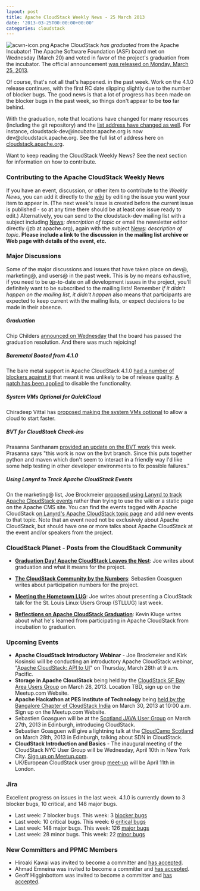 ```yaml
---
layout: post
title: Apache CloudStack Weekly News - 25 March 2013
date: '2013-03-25T00:00:00+00:00'
categories: cloudstack
---
```

<p><a href="https://blogs.apache.org/cloudstack/mediaresource/3b5a1e4e-90cb-469e-a58a-512bdcc28007"><img src="https://blogs.apache.org/cloudstack/mediaresource/3b5a1e4e-90cb-469e-a58a-512bdcc28007?t=true" alt="acwn-icon.png" align="left"></img></a>Apache CloudStack <em>has graduated</em> from the Apache Incubator! The Apache Software Foundation (ASF) board met on Wednesday (March 20) and voted in favor of the project's graduation from the incubator. The official announcement <a href="https://blogs.apache.org/cloudstack/entry/the_apache_software_foundation_announces" class="external-link" rel="nofollow">was released on Monday, March 25, 2013</a>. </p>

<p>Of course, that's not all that's happened. in the past week. Work on the 4.1.0 release continues, with the first RC date slipping slightly due to the number of blocker bugs. The good news is that a lot of progress has been made on the blocker bugs in the past week, so things don't appear to be <b>too</b> far behind. </p>

<p>With the graduation, note that locations have changed for many resources (including the git repository) and the <a href="http://markmail.org/message/l3rc74krizsgcw4x" class="external-link" rel="nofollow">list address have changed as well</a>. For instance, cloudstack-dev@incubator.apache.org is now dev@cloudstack.apache.org. See the full list of address here on <a href="http://cloudstack.apache.org/mailing-lists.html" class="external-link" rel="nofollow">cloudstack.apache.org</a>. </p>

<p>Want to keep reading the CloudStack Weekly News? See the next section for information on how to contribute.</p>

<h3><a name="ApacheCloudStackWeeklyNews-25March2012-ContributingtotheApacheCloudStackWeeklyNews"></a>Contributing to the Apache CloudStack Weekly News</h3>

<p>If you have an event, discussion, or other item to contribute to the <em>Weekly News</em>, you can add it directly to the <a href="https://cwiki.apache.org/confluence/display/CLOUDSTACK/CloudStack+Weekly+News" class="external-link" rel="nofollow">wiki</a> by editing the issue you want your item to appear in. (The next week's issue is created before the current issue is published - so at any time there should be at least one issue ready to edit.) Alternatively, you can send to the cloudstack-dev mailing list with a subject including <a href="/confluence/display/CLOUDSTACK/News" title="News">News</a>: <em>description of topic</em> or email the newsletter editor directly (jzb at apache.org), again with the subject <a href="/confluence/display/CLOUDSTACK/News" title="News">News</a>: <em>description of topic</em>. <b>Please include a link to the discussion in the mailing list archive or Web page with details of the event, etc.</b></p>

<h3><a name="ApacheCloudStackWeeklyNews-25March2012-MajorDiscussions"></a>Major Discussions</h3>

<p>Some of the major discussions and issues that have taken place on dev@, marketing@, and users@ in the past week. This is by no means exhaustive, if you need to be up-to-date on all development issues in the project, you'll definitely want to be subscribed to the mailing lists! Remember <em>if it didn't happen on the mailing list, it didn't happen</em> also means that participants are expected to keep current with the mailing lists, or expect decisions to be made in their absence.</p>

<h5><a name="ApacheCloudStackWeeklyNews-25March2012-Graduation"></a>Graduation</h5>

<p>Chip Childers <a href="http://markmail.org/message/lfkhazcc77mpy62e" class="external-link" rel="nofollow">announced on Wednesday</a> that the board has passed the graduation resolution. And there was much rejoicing!</p>

<h5><a name="ApacheCloudStackWeeklyNews-25March2012-BaremetalBootedfrom4.1.0"></a>Baremetal Booted from 4.1.0</h5>

<p>The bare metal support in Apache CloudStack 4.1.0 <a href="http://markmail.org/message/lwpscjn67myiwebk" class="external-link" rel="nofollow">had a number of blockers against it</a> that meant it was unlikely to be of release quality. <a href="http://markmail.org/message/adwxnxrlhtdfrzx7" class="external-link" rel="nofollow">A patch has been applied</a> to disable the functionality.</p>

<h5><a name="ApacheCloudStackWeeklyNews-25March2012-SystemVMsOptionalforQuickCloud"></a>System VMs Optional for QuickCloud</h5>

<p>Chiradeep Vittal has <a href="http://markmail.org/message/ajw7b6arhluqcuv2" class="external-link" rel="nofollow">proposed making the system VMs optional</a> to allow a cloud to start faster. </p>

<h5><a name="ApacheCloudStackWeeklyNews-25March2012-BVTforCloudStackCheckins"></a>BVT for CloudStack Check-ins</h5>

<p>Prasanna Santhanam <a href="http://markmail.org/message/rqghmg5s4gks27wd" class="external-link" rel="nofollow">provided an update on the BVT work</a> this week. Prasanna says "this work is now on the bvt branch. Since this puts together python and maven which don't seem to interact in a friendly way I'd like some help testing in other developer environments to fix possible failures."</p>

<h5><a name="ApacheCloudStackWeeklyNews-25March2012-UsingLanyrdtoTrackApacheCloudStackEvents"></a>Using Lanyrd to Track Apache CloudStack Events</h5>

<p>On the marketing@ list, Joe Brockmeier <a href="http://markmail.org/message/3hib3fe7qtimhdb7" class="external-link" rel="nofollow">proposed using Lanyrd to track Apache CloudStack events</a> rather than trying to use the wiki or a static page on the Apache CMS site. You can find the events tagged with Apache CloudStack <a href="http://lanyrd.com/topics/apache-cloudstack/" class="external-link" rel="nofollow">on Lanyrd's Apache CloudStack topic page</a> and add new events to that topic. Note that an event need not be exclusively about Apache CloudStack, but should have one or more talks about Apache CloudStack at the event and/or speakers from the project.</p>

<h3><a name="ApacheCloudStackWeeklyNews-25March2012-CloudStackPlanetPostsfromtheCloudStackCommunity"></a>CloudStack Planet - Posts from the CloudStack Community</h3>

<ul>
	<li><b><a href="http://buildacloud.org/blog/245-graduation-day-apache-cloudstack-leaves-the-nest.html" class="external-link" rel="nofollow">Graduation Day! Apache CloudStack Leaves the Nest</a></b>: Joe writes about graduation and what it means for the project.</li>
</ul>


<ul>
	<li><b><a href="http://buildacloud.org/blog/244-the-cloudstack-community-by-the-numbers.html" class="external-link" rel="nofollow">The CloudStack Community by the Numbers</a></b>: Sebastien Goasguen writes about participation numbers for the project.</li>
</ul>


<ul>
	<li><b><a href="http://buildacloud.org/blog/243-meeting-the-hometown-lug.html" class="external-link" rel="nofollow">Meeting the Hometown LUG</a></b>: Joe writes about presenting a CloudStack talk for the St. Louis Linux Users Group (STLLUG) last week.</li>
</ul>


<ul>
	<li><b><a href="http://blogs.citrix.com/2013/03/25/reflections-on-apache-cloudstack-graduation/" class="external-link" rel="nofollow">Reflections on Apache CloudStack Graduation</a></b>: Kevin Kluge writes about what he's learned from participating in Apache CloudStack from incubation to graduation.</li>
</ul>


<h3><a name="ApacheCloudStackWeeklyNews-25March2012-UpcomingEvents"></a>Upcoming Events</h3>

<ul>
	<li><b>Apache CloudStack Introductory Webinar</b> - Joe Brockmeier and Kirk Kosinski will be conducting an introductory Apache CloudStack webinar, "<a href="https://www1.gotomeeting.com/register/468769457" class="external-link" rel="nofollow">Apache CloudStack: API to UI</a>" on Thursday, March 28th at 9 a.m. Pacific.</li>
	<li><b>Storage in Apache CloudStack</b> being held by the <a href="http://www.meetup.com/CloudStack-SF-Bay-Area-Users-Group/events/108916562/" class="external-link" rel="nofollow">CloudStack SF Bay Area Users Group</a> on March 28, 2013. Location TBD, sign up on the Meetup.com Website.</li>
	<li><b>Apache Hackathon at PES Institute of Technology</b> being <a href="http://www.meetup.com/CloudStack-Bangalore-Group/events/104410272/" class="external-link" rel="nofollow">held by the Bangalore Chapter of CloudStack India</a> on March 30, 2013 at 10:00 a.m. Sign up on the Meetup.com Website.</li>
	<li>Sebastien Goasguen will be at the <a href="http://www.eventbrite.com/org/613789661" class="external-link" rel="nofollow">Scotland JAVA User Group</a> on March 27th, 2013 in Edinburgh, introducing CloudStack.</li>
	<li>Sebastien Goasguen will give a lightning talk at the <a href="http://cloudcamp.org/scotland/369" class="external-link" rel="nofollow">CloudCamp Scotland</a> on March 28th, 2013 in Edinburgh, talking about SDN in CloudStack.</li>
	<li><b>CloudStack Introduction and Basics</b> - The inaugural meeting of the CloudStack NYC User Group will be Wednesday, April 10th in New York City. <a href="http://www.meetup.com/CloudStack-NYC-User-Group/events/106104162/" class="external-link" rel="nofollow">Sign up on Meetup.com</a>.</li>
	<li>UK/European CloudStack user group <a href="http://www.eventbrite.com/event/5816841329/eorg" class="external-link" rel="nofollow">meet-up</a> will be April 11th in London.</li>
</ul>

<h3><a name="ApacheCloudStackWeeklyNews-25March2012-Jira"></a>Jira</h3>

<p>Excellent progress on issues in the last week. 4.1.0 is currently down to 3 blocker bugs, 10 critical, and 148 major bugs. </p>

<ul>
	<li>Last week: 7 blocker bugs. This week: 3 <a href="http://is.gd/blockers41acs" class="external-link" rel="nofollow">blocker bugs</a></li>
	<li>Last week: 10 critical bugs. This week: 6 <a href="http://is.gd/critical41acs" class="external-link" rel="nofollow">critical bugs</a></li>
	<li>Last week: 148 major bugs. This week: 126 <a href="http://is.gd/major41acs" class="external-link" rel="nofollow">major bugs</a></li>
	<li>Last week: 28 minor bugs. This week: 22 <a href="http://is.gd/minor41acs" class="external-link" rel="nofollow">minor bugs</a></li>
</ul>

<h3><a name="ApacheCloudStackWeeklyNews-25March2012-NewCommittersandPPMCMembers"></a>New Committers and PPMC Members</h3>

<ul>
	<li>Hiroaki Kawai was invited to become a committer and <a href="http://mail-archives.apache.org/mod_mbox/cloudstack-dev/201303.mbox/%3CCAKprHVbJSPYDYwFb7Ofj0iBWQTZ8TgwvvJFMJsBai%2Bg8Fe1rWA%40mail.gmail.com%3E" class="external-link" rel="nofollow">has accepted</a>.</li>
	<li>Ahmad Emneina was invited to become a committer and <a href="http://markmail.org/message/d2igj7obz4sgz3nz" class="external-link" rel="nofollow">has accepted</a>.</li>
	<li>Geoff Higginbottom was invited to become a committer and <a href="http://markmail.org/message/5txh22ffmwn2xsfv" class="external-link" rel="nofollow">has accepted</a>.</li>
</ul>
